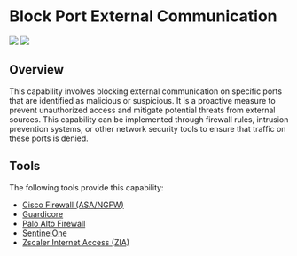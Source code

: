 # Block Port External Communication

![](https://img.shields.io/badge/Phase-Containment_%28P0003%29-blue)&nbsp;![](https://img.shields.io/badge/Category-Network-blue)
## Overview

This capability involves blocking external communication on specific ports that are identified as malicious or suspicious. It is a proactive measure to prevent unauthorized access and mitigate potential threats from external sources. This capability can be implemented through firewall rules, intrusion prevention systems, or other network security tools to ensure that traffic on these ports is denied.

## Tools
The following tools provide this capability:

- [Cisco Firewall (ASA/NGFW)](../tool/cisco-fw/C3107.md)
- [Guardicore](../tool/guardicore/C3107.md)
- [Palo Alto Firewall](../tool/palo-alto-fw/C3107.md)
- [SentinelOne](../tool/sentinelone/C3107.md)
- [Zscaler Internet Access (ZIA)](../tool/zscaler-zia/C3107.md)